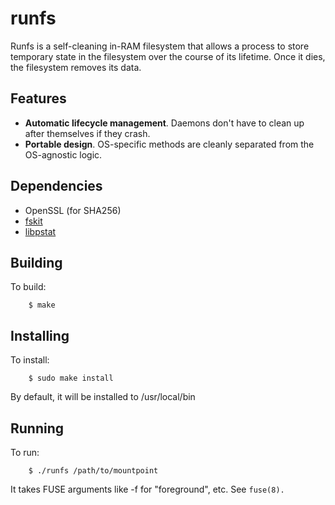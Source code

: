 runfs
=====

Runfs is a self-cleaning in-RAM filesystem that allows a process to store temporary state in the filesystem over the course of its lifetime.  Once it dies, the filesystem removes its data.

Features
--------
* **Automatic lifecycle management**.  Daemons don't have to clean up after themselves if they crash.
* **Portable design**.  OS-specific methods are cleanly separated from the OS-agnostic logic.

Dependencies
------------
* OpenSSL (for SHA256)
* [fskit](https://github.com/jcnelson/fskit)
* [libpstat](https://github.com/jcnelson/pstat)

Building
---------

To build:

        $ make

Installing
----------

To install:

        $ sudo make install

By default, it will be installed to /usr/local/bin

Running
-------

To run:

        $ ./runfs /path/to/mountpoint

It takes FUSE arguments like -f for "foreground", etc.  See `fuse(8).`

